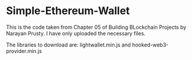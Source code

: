 # Simple-Ethereum-Wallet

This is the code taken from Chapter 05 of Building BLockchain Projects by Narayan Prusty.
I have only uploaded the necessary files.

The libraries to download are: lightwallet.min.js and hooked-web3-provider.min.js
